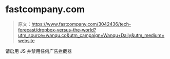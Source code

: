 # fastcompany.com

> 原文：<https://www.fastcompany.com/3042436/tech-forecast/dropbox-versus-the-world?utm_source=wanqu.co&utm_campaign=Wanqu+Daily&utm_medium=website>

请启用 JS 并禁用任何广告拦截器